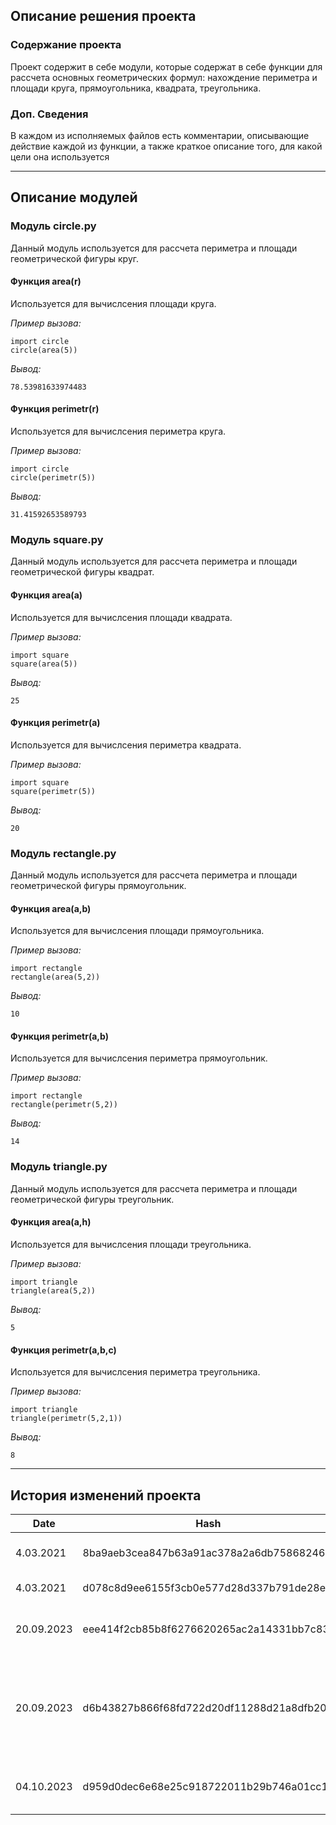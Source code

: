 ## Описание решения проекта

### Содержание проекта
Проект содержит в себе модули, которые содержат в себе функции для рассчета основных геометрических формул: нахождение периметра и площади круга, прямоугольника, квадрата, треугольника.

### Доп. Сведения
В каждом из исполняемых файлов есть комментарии, описывающие действие каждой из функции, а также краткое описание того, для какой цели она используется

---

## Описание модулей

### Модуль circle.py
Данный модуль используется для рассчета периметра и площади геометрической фигуры круг.

#### Функция area(r)
Используется для вычислсения площади круга.

_Пример вызова:_
```
import circle
circle(area(5))

```
_Вывод:_
```
78.53981633974483
```



#### Функция perimetr(r)
Используется для вычислсения периметра круга.

_Пример вызова:_
```
import circle
circle(perimetr(5))
```
_Вывод:_
```
31.41592653589793
```

### Модуль square.py
Данный модуль используется для рассчета периметра и площади геометрической фигуры квадрат.

#### Функция area(a)
Используется для вычислсения площади квадрата.

_Пример вызова:_
```
import square
square(area(5))

```
_Вывод:_
```
25
```



#### Функция perimetr(a)
Используется для вычислсения периметра квадрата.

_Пример вызова:_
```
import square
square(perimetr(5))
```
_Вывод:_
```
20
```

### Модуль rectangle.py
Данный модуль используется для рассчета периметра и площади геометрической фигуры прямоугольник.

#### Функция area(a,b)
Используется для вычислсения площади прямоугольника.

_Пример вызова:_
```
import rectangle
rectangle(area(5,2))

```
_Вывод:_
```
10
```



#### Функция perimetr(a,b)
Используется для вычислсения периметра прямоугольник.

_Пример вызова:_
```
import rectangle
rectangle(perimetr(5,2))
```
_Вывод:_
```
14
```

### Модуль triangle.py
Данный модуль используется для рассчета периметра и площади геометрической фигуры треугольник.

#### Функция area(a,h)
Используется для вычислсения площади треугольника.

_Пример вызова:_
```
import triangle
triangle(area(5,2))

```
_Вывод:_
```
5
```



#### Функция perimetr(a,b,c)
Используется для вычислсения периметра треугольника.

_Пример вызова:_
```
import triangle
triangle(perimetr(5,2,1))
```
_Вывод:_
```
8
```

---
## История изменений проекта

| Date | Hash | Author | Comments|
|----------|----------|----------|----------| 
| 4.03.2021    | 8ba9aeb3cea847b63a91ac378a2a6db758682460   | smartiqa <info@smartiqa.ru>   |L-03: Circle and square added|
| 4.03.2021    | d078c8d9ee6155f3cb0e577d28d337b791de28e2   | smartiqa <info@smartiqa.ru>   | L-03: Docs added|
| 20.09.2023    | eee414f2cb85b8f6276620265ac2a14331bb7c83|  fizkultprivet322 <408649@niuitmo.ru>   |Был добавлен файл rectangle.py |
| 20.09.2023    | d6b43827b866f68fd722d20df11288d21a8dfb20|  fizkultprivet322 <408649@niuitmo.ru>   |Был добавлен файл triangle.py и исправлена ошибка в файле rectangle.py |
| 04.10.2023    | d959d0dec6e68e25c918722011b29b746a01cc1e|  fizkultprivet322 <408649@niuitmo.ru>   |Comments for functions added |